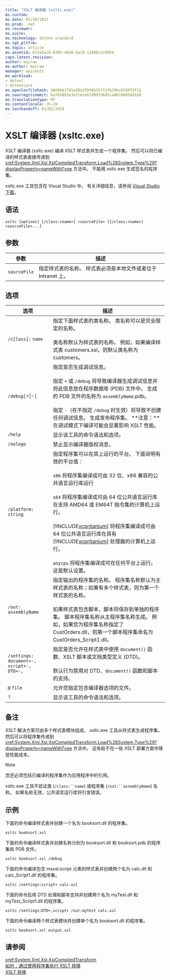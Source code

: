 ```yaml
---
title: "XSLT 编译器 (xsltc.exe)"
ms.custom: 
ms.date: 03/30/2017
ms.prod: .net
ms.reviewer: 
ms.suite: 
ms.technology: dotnet-standard
ms.tgt_pltfrm: 
ms.topic: article
ms.assetid: 672a5ac8-8305-4d28-ba10-11089c2c0924
caps.latest.revision: 
author: mairaw
ms.author: mairaw
manager: wpickett
ms.workload:
- dotnet
- dotnetcore
ms.openlocfilehash: 36696617d1e28a370f6b15f15fb39bc816973f15
ms.sourcegitcommit: ba765893e3efcece67d99fd6d5ce0074b050d1d9
ms.translationtype: HT
ms.contentlocale: zh-CN
ms.lasthandoff: 03/02/2018
---
```

# <a name="xslt-compiler-xsltcexe"></a>XSLT 编译器 (xsltc.exe)
XSLT 编译器 (xsltc.exe) 编译 XSLT 样式表并生成一个程序集。 然后可以将已编译的样式表直接传递到 <xref:System.Xml.Xsl.XslCompiledTransform.Load%28System.Type%29?displayProperty=nameWithType> 方法中。 不能用 xsltc.exe 生成签名的程序集。  
  
 xsltc.exe 工具包含在 Visual Studio 中。 有关详细信息，请参阅 [Visual Studio 下载](https://aka.ms/vsdownload?utm_source=mscom&utm_campaign=msdocs)。  
  
## <a name="syntax"></a>语法  
  
```  
xsltc [options] [/class:<name>] <sourceFile> [[/class:<name>] <sourceFile>...]  
```  
  
## <a name="argument"></a>参数  
  
|参数|描述|  
|--------------|-----------------|  
|`sourceFile`|指定样式表的名称。 样式表必须是本地文件或者位于 Intranet 上。|  
  
## <a name="options"></a>选项  
  
|选项|描述|  
|------------|-----------------|  
|`/c[lass]:` `name`|指定下面样式表的类名称。 类名称可以是完全限定的名称。<br /><br /> 类名称默认为样式表的名称。 例如，如果编译样式表 customers.xsl，则默认类名称为 customers。|  
|`/debug[`+&#124;-`]`|指定是否生成调试信息。<br /><br /> 指定 `+` 或 `/debug` 将导致编译器生成调试信息并将此信息放在程序数据库 (PDB) 文件中。 生成的 PDB 文件的名称为 `assemblyName`.pdb。<br /><br /> 指定 `-`（在不指定 `/debug` 时生效）将导致不创建任何调试信息。 生成发布程序集。 **注意：**在调试模式下编译可能会显著影响 XSLT 性能。|  
|`/help`|显示该工具的命令语法和选项。|  
|`/nologo`|禁止显示编译器版权消息。|  
|`/platform:` `string`|指定程序集可以在其上运行的平台。 下面说明有效的平台值：<br /><br /> `x86` 将程序集编译成可由 32 位、x86 兼容的公共语言运行库运行<br /><br /> `x64` 将程序集编译成可由 64 位公共语言运行库在支持 AMD64 或 EM64T 指令集的计算机上运行。<br /><br /> [!INCLUDE[vcpritanium](../../../../includes/vcpritanium-md.md)] 将程序集编译成可由 64 位公共语言运行库在具有 [!INCLUDE[vcpritanium](../../../../includes/vcpritanium-md.md)] 处理器的计算机上运行。<br /><br /> `anycpu` 将程序集编译成可在任何平台上运行。 这是默认设置。|  
|`/out:` `assemblyName`|指定输出的程序集的名称。 程序集名称默认为主样式表的名称；如果有多个样式表，则为第一个样式表的名称。<br /><br /> 如果样式表包含脚本，脚本将保存到单独的程序集。 脚本程序集名称从主程序集名称生成。 例如，如果您为程序集名称指定了 CustOrders.dll，则第一个脚本程序集命名为 CustOrders_Script1.dll。|  
|`/settings:` `document+-, script+-, DTD+-,`|指定是否允许在样式表中使用 `document()` 函数、XSLT 脚本或文档类型定义 (DTD)。<br /><br /> 默认行为禁用对 DTD、`document()` 函数和脚本的支持。|  
|`@` `file`|允许您指定包含编译器选项的文件。|  
|`?`|显示该工具的命令语法和选项。|  
  
## <a name="remarks"></a>备注  
 XSLT 解决方案可由多个样式表模块组成。 xsltc.exe 工具从样式表生成程序集。 然后可以将程序集传递到 <xref:System.Xml.Xsl.XslCompiledTransform.Load%28System.Type%29?displayProperty=nameWithType> 方法中。 这有助于在一些 XSLT 部署方案中降低性能成本。  
  
> [!NOTE]
>  您还必须包括已编译的程序集作为应用程序中的引用。  
  
 xsltc.exe 工具不验证类 (`/class:``name`) 或程序集 (`/out:``assemblyName`) 名称。 如果名称无效，公共语言运行库将引发错误。  
  
## <a name="examples"></a>示例  
 下面的命令编译样式表并创建一个名为 booksort.dll 的程序集。  
  
```  
xsltc booksort.xsl  
```  
  
 下面的命令编译样式表并创建名称分别为 booksort.dll 和 booksort.pdb 的程序集和 PDB 文件。  
  
```  
xsltc booksort.xsl /debug  
```  
  
 下面的命令编译包含 msxsl:script 元素的样式表并创建两个名为 calc.dll 和 calc_Script1.dll 的程序集。  
  
```  
xsltc /settings:script+ calc.xsl  
```  
  
 下面的命令启用 DTD 处理和脚本支持并创建两个名为 myTest.dll 和 myTest_Script1.dll 的程序集。  
  
```  
xsltc /settings:DTD+,script+ /out:myTest calc.xsl  
```  
  
 下面的命令编译两个样式表模块并创建单个名为 booksort.dll 的程序集。  
  
```  
xsltc booksort.xsl output.xsl  
```  
  
## <a name="see-also"></a>请参阅  
 <xref:System.Xml.Xsl.XslCompiledTransform>  
 [如何：通过使用程序集执行 XSLT 转换](../../../../docs/standard/data/xml/how-to-perform-an-xslt-transformation-by-using-an-assembly.md)  
 [XSLT 转换](../../../../docs/standard/data/xml/xslt-transformations.md)
